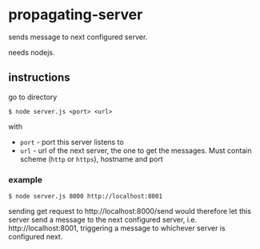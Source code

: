 # propagating-server
sends message to next configured server.

needs nodejs.

## instructions

go to directory

`$ node server.js <port> <url>`

with
- `port` - port this server listens to
- `url` - url of the next server, the one to get the messages. Must contain scheme (`http` or `https`), hostname and port

### example

`$ node server.js 8000 http://localhost:8001`

sending get request to http://localhost:8000/send would therefore let this server send a message to the next configured server, i.e. http://localhost:8001, triggering a message to whichever server is configured next.
